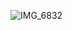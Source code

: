 ![IMG_6832](https://user-images.githubusercontent.com/45387886/163164947-d2a705b8-f15a-436d-a6b4-a2c980f2bb0d.JPG)

